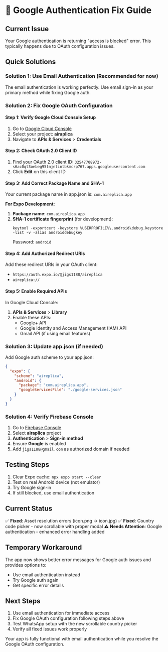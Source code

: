 # 🔧 Google Authentication Fix Guide

## Current Issue
Your Google authentication is returning "access is blocked" error. This typically happens due to OAuth configuration issues.

## Quick Solutions

### Solution 1: Use Email Authentication (Recommended for now)
The email authentication is working perfectly. Use email sign-in as your primary method while fixing Google auth.

### Solution 2: Fix Google OAuth Configuration

#### Step 1: Verify Google Cloud Console Setup
1. Go to [Google Cloud Console](https://console.cloud.google.com/)
2. Select your project: **airaplica**
3. Navigate to **APIs & Services** > **Credentials**

#### Step 2: Check OAuth 2.0 Client ID
1. Find your OAuth 2.0 client ID: `32547708972-s6ac0qt3oebeg95tnjetintbkmcrp767.apps.googleusercontent.com`
2. Click **Edit** on this client ID

#### Step 3: Add Correct Package Name and SHA-1
Your current package name in app.json is: `com.aireplica.app`

**For Expo Development:**
1. **Package name**: `com.aireplica.app`
2. **SHA-1 certificate fingerprint** (for development):
   ```
   keytool -exportcert -keystore %USERPROFILE%\.android\debug.keystore -list -v -alias androiddebugkey
   ```
   Password: `android`

#### Step 4: Add Authorized Redirect URIs
Add these redirect URIs in your OAuth client:
- `https://auth.expo.io/@jigs1188/aireplica`
- `aireplica://`

#### Step 5: Enable Required APIs
In Google Cloud Console:
1. **APIs & Services** > **Library**
2. Enable these APIs:
   - Google+ API
   - Google Identity and Access Management (IAM) API
   - Gmail API (if using email features)

### Solution 3: Update app.json (if needed)
Add Google auth scheme to your app.json:

```json
{
  "expo": {
    "scheme": "aireplica",
    "android": {
      "package": "com.aireplica.app",
      "googleServicesFile": "./google-services.json"
    }
  }
}
```

### Solution 4: Verify Firebase Console
1. Go to [Firebase Console](https://console.firebase.google.com/)
2. Select **airaplica** project
3. **Authentication** > **Sign-in method**
4. Ensure **Google** is enabled
5. Add `jigs1188@gmail.com` as authorized domain if needed

## Testing Steps
1. Clear Expo cache: `npx expo start --clear`
2. Test on real Android device (not emulator)
3. Try Google sign-in
4. If still blocked, use email authentication

## Current Status
✅ **Fixed**: Asset resolution errors (icon.png → icon.jpg)
✅ **Fixed**: Country code picker - now scrollable with proper modal
⚠️ **Needs Attention**: Google authentication - enhanced error handling added

## Temporary Workaround
The app now shows better error messages for Google auth issues and provides options to:
- Use email authentication instead
- Try Google auth again
- Get specific error details

## Next Steps
1. Use email authentication for immediate access
2. Fix Google OAuth configuration following steps above
3. Test WhatsApp setup with the new scrollable country picker
4. Verify all fixed issues work properly

Your app is fully functional with email authentication while you resolve the Google OAuth configuration.

